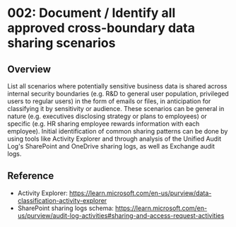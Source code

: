 # 002: Document / Identify all approved cross-boundary data sharing scenarios

## Overview

List all scenarios where potentially sensitive business data is shared across internal security boundaries (e.g. R&D to general user population, privileged users to regular users) in the form of emails or files, in anticipation for classifying it by sensitivity or audience. 
These scenarios can be general in nature (e.g. executives disclosing strategy or plans to employees) or specific (e.g. HR sharing employee rewards information with each employee).
Initial identification of common sharing patterns can be done by using tools like Activity Explorer and through analysis of the Unified Audit Log's SharePoint and OneDrive sharing logs, as well as Exchange audit logs. 

## Reference

* Activity Explorer: https://learn.microsoft.com/en-us/purview/data-classification-activity-explorer
* SharePoint sharing logs schema: https://learn.microsoft.com/en-us/purview/audit-log-activities#sharing-and-access-request-activities

